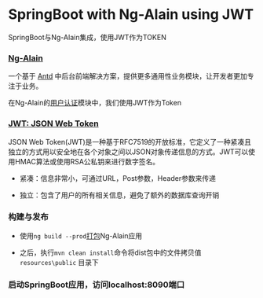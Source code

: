 # SpringBoot with Ng-Alain using JWT

SpringBoot与Ng-Alain集成，使用JWT作为TOKEN

### [Ng-Alain](https://ng-alain.com/zh)

一个基于 [Antd](https://ant.design/index-cn) 中后台前端解决方案，提供更多通用性业务模块，让开发者更加专注于业务。

在Ng-Alain的[用户认证](https://ng-alain.com/auth/getting-started/zh)模块中，我们使用JWT作为Token

### [JWT: JSON Web Token](https://blog.csdn.net/kangkanglou/article/details/78669688)

JSON Web Token(JWT)是一种基于RFC7519的开放标准，它定义了一种紧凑且独立的方式用以安全地在各个对象之间以JSON对象传递信息的方式。JWT可以使用HMAC算法或使用RSA公私钥来进行数字签名。

- 紧凑：信息非常小，可通过URL，Post参数，Header参数来传递

- 独立：包含了用户的所有相关信息，避免了额外的数据库查询开销

### 构建与发布

- 使用`ng build --prod`[打包](https://ng-alain.com/docs/deploy/zh)Ng-Alain应用


- 之后，执行`mvn clean install`命令将dist包中的文件拷贝值`resources\public`
目录下

### 启动SpringBoot应用，访问localhost:8090端口
